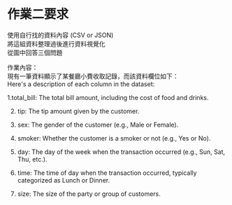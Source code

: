 作業二要求
===
使用自行找的資料內容 (CSV or JSON)  
將這組資料整理過後進行資料視覺化  
從圖中回答三個問題  

作業內容：  
現有一筆資料顯示了某餐廳小費收取記錄，而該資料欄位如下：  
Here's a description of each column in the dataset:  
  
1.total_bill: The total bill amount, including the cost of food and drinks.  
   
2. tip: The tip amount given by the customer.  
  
3. sex: The gender of the customer (e.g., Male or Female).  
  
4. smoker: Whether the customer is a smoker or not (e.g., Yes or No).  
  
5. day: The day of the week when the transaction occurred (e.g., Sun, Sat, Thu, etc.).  
  
6. time: The time of day when the transaction occurred, typically categorized as Lunch or Dinner.  
  
7. size: The size of the party or group of customers.  
